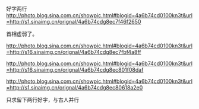 好字两行
http://photo.blog.sina.com.cn/showpic.html#blogid=4a6b74cd0100kn3t&url=http://s1.sinaimg.cn/orignal/4a6b74cdg8ec7f46f2650
 
首相虚弱了。
 
http://photo.blog.sina.com.cn/showpic.html#blogid=4a6b74cd0100kn3t&url=http://s16.sinaimg.cn/orignal/4a6b74cdg8ec7fbf4a8ff
 
http://photo.blog.sina.com.cn/showpic.html#blogid=4a6b74cd0100kn3t&url=http://s16.sinaimg.cn/orignal/4a6b74cdg8ec801f08daf
 
http://photo.blog.sina.com.cn/showpic.html#blogid=4a6b74cd0100kn3t&url=http://s1.sinaimg.cn/orignal/4a6b74cdg8ec80618a2e0
 

 
只求留下两行好字，与古人并行
   
